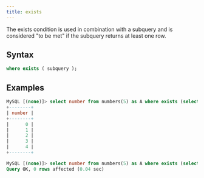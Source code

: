 ```yaml
---
title: exists
---
```


The exists condition is used in combination with a subquery and is considered "to be met" if the subquery returns at least one row.

## Syntax

```sql
where exists ( subquery );
```

## Examples
```sql
MySQL [(none)]> select number from numbers(5) as A where exists (select * from numbers(3) where number=1); 
+--------+
| number |
+--------+
|      0 |
|      1 |
|      2 |
|      3 |
|      4 |
+--------+
```
```sql
MySQL [(none)]> select number from numbers(5) as A where exists (select * from numbers(3) where number=4); 
Query OK, 0 rows affected (0.04 sec)
```

